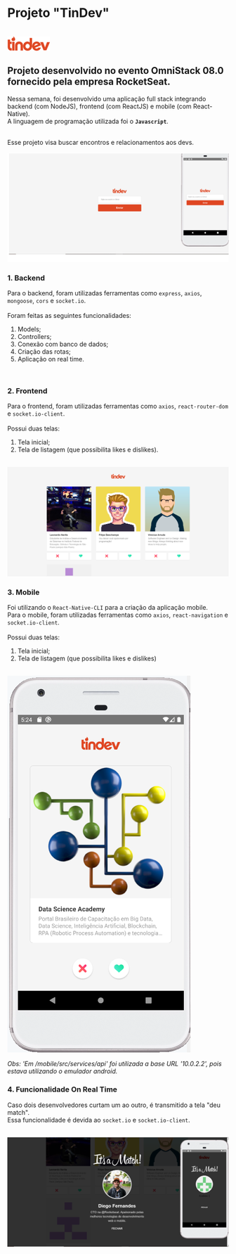 # Projeto "TinDev"

<br>
<img src="/mobile/src/assets/logo.png">
<br>

## Projeto desenvolvido no evento OmniStack 08.0 fornecido pela empresa RocketSeat.

Nessa semana, foi desenvolvido uma aplicação full stack integrando backend (com NodeJS), frontend (com ReactJS) e mobile (com React-Native). 
<br>
A linguagem de programação utilizada foi o **`Javascript`**.

<br>
Esse projeto visa buscar encontros e relacionamentos aos devs.

<br>
<br>
<img src="/uploads/foto1.png">
<br>

### 1. Backend

Para o backend, foram utilizadas ferramentas como `express`, `axios`, `mongoose`, `cors` e `socket.io`. 
<br>
<br>
Foram feitas as seguintes funcionalidades:
  1. Models;
  2. Controllers;
  3. Conexão com banco de dados;
  4. Criação das rotas;
  5. Aplicação on real time.

<br>

### 2. Frontend

Para o frontend, foram utilizadas ferramentas como `axios`, `react-router-dom` e `socket.io-client`. 
<br>
<br>
Possui duas telas: 
  1. Tela inicial;
  2. Tela de listagem (que possibilita likes e dislikes).

<br>
<img src="/uploads/foto2.png">
<br>

### 3. Mobile

Foi utilizando o `React-Native-CLI` para a criação da aplicação mobile.
<br>
Para o mobile, foram utilizadas ferramentas como `axios`, `react-navigation` e `socket.io-client`. 
<br>
<br>
Possui duas telas: 
  1. Tela inicial;
  2. Tela de listagem (que possibilita likes e dislikes)

<br>
<img src="/uploads/foto3.png">
<br>

_Obs: 'Em /mobile/src/services/api' foi utilizada a base URL '10.0.2.2', pois estava utilizando o emulador android._
<br>

### 4. Funcionalidade On Real Time

Caso dois desenvolvedores curtam um ao outro, é transmitido a tela "deu match". 
<br>
Essa funcionalidade é devida ao `socket.io` e `socket.io-client`.

<br>
<img src="/uploads/foto4.png">
<br>

